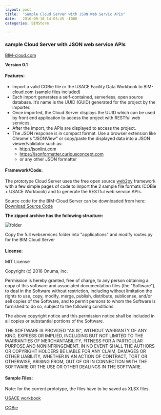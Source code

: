 ```yaml
---
layout: post
title:  "Sample Cloud Server with JSON Web Servic APIs"
date:   2016-09-18 14:03:45 -1000
categories: BIMStorm

---
```


### sample Cloud Server with JSON web service APIs
[BIM-cloud.com](https://bim-cloud.com)

**Version 0.1**

#### Features:

- Import a valid COBie file or the USACE Facility Data Workbook to BIM-cloud.com (sample files included)
- Each import generates a self-contained, serverless, open source database. It’s name is the UUID (GUID) generated for the project by the importer.
- Once imported, the Cloud Server displays the UUID which can be used by front end application to access the project with RESTful web services.
- After the import, the APIs are displayed to access the project.
- The JSON response is in compact format. Use a browser extension like Chrome's "JSONView" or copy/paste the displayed data into a JSON viewer/validator such as:
	- http://jsonlint.com
	- https://jsonformatter.curiousconcept.com
	- or any other JSON formatter

#### Framework/Code:

The prototype Cloud Server uses the free open source [web2py](http://web2py.com) framework with a few simple pages of code to import the 2 sample file formats (COBie + USACE Workbook) and to generate the RESTful web service APIs.

Source code for the BIM-Cloud Server can be downloaded from here:
[Download Source Code](https://www.onuma.com/transfer/bimcloud.zip)

**The zipped archive has the following structure:**

![folder](https://www.onuma.com/transfer/bim-cloud.png)

Copy the full webservices folder into "applications" and modify routes.py for the BIM Cloud Server

#### License:
MIT License

Copyright (c) 2016 Onuma, Inc.

Permission is hereby granted, free of charge, to any person obtaining a copy of this software and associated documentation files (the "Software"), to deal in the Software without restriction, including without limitation the rights to use, copy, modify, merge, publish, distribute, sublicense, and/or sell copies of the Software, and to permit persons to whom the Software is furnished to do so, subject to the following conditions:

The above copyright notice and this permission notice shall be included in all copies or substantial portions of the Software.

THE SOFTWARE IS PROVIDED "AS IS", WITHOUT WARRANTY OF ANY KIND, EXPRESS OR IMPLIED, INCLUDING BUT NOT LIMITED TO THE WARRANTIES OF MERCHANTABILITY, FITNESS FOR A PARTICULAR PURPOSE AND NONINFRINGEMENT. IN NO EVENT SHALL THE AUTHORS OR COPYRIGHT HOLDERS BE LIABLE FOR ANY CLAIM, DAMAGES OR OTHER LIABILITY, WHETHER IN AN ACTION OF CONTRACT, TORT OR OTHERWISE, ARISING FROM, OUT OF OR IN CONNECTION WITH THE SOFTWARE OR THE USE OR OTHER DEALINGS IN THE SOFTWARE.

#### Sample Files:
Note: for the current prototype, the files have to be saved as XLSX files.

[USACE workbook](https://www.onuma.com/transfer/USACE_Facility_Data_Workbook2.xlsx)

[COBie](https://www.onuma.com/transfer/Clinic_COBie.xlsx)








